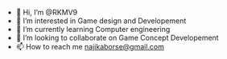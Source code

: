 - 👋 Hi, I’m @RKMV9
- 👀 I’m interested in Game design and Developement
- 🌱 I’m currently learning Computer engineering
- 💞️ I’m looking to collaborate on Game Concept Developement
- 📫 How to reach me najikaborse@gmail.com

<!---
RKMV9/RKMV9 is a ✨ special ✨ repository because its `README.md` (this file) appears on your GitHub profile.
You can click the Preview link to take a look at your changes.
--->
